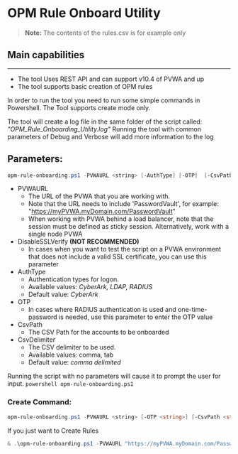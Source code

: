 # OPM Rule Onboard Utility

> **Note:** The contents of the rules.csv is for example only

## Main capabilities
-----------------
- The tool Uses REST API and can support v10.4 of PVWA and up
- The tool supports basic creation of OPM rules

In order to run the tool you need to run some simple commands in Powershell.
The Tool supports create mode only.

The tool will create a log file in the same folder of the script called: _"OPM_Rule_Onboarding_Utility.log"_
Running the tool with common parameters of Debug and Verbose will add more information to the log

## Parameters:
```powershell
opm-rule-onboarding.ps1 -PVWAURL <string> [-AuthType] [-OTP]  [-CsvPath] [-CsvDelimiter] [-DisableSSLVerify]
```
- PVWAURL
	- The URL of the PVWA that you are working with. 
	- Note that the URL needs to include 'PasswordVault', for example: "https://myPVWA.myDomain.com/PasswordVault"
	- When working with PVWA behind a load balancer, note that the session must be defined as sticky session. Alternatively, work with a single node PVWA
- DisableSSLVerify
	**(NOT RECOMMENDED)**
	- In cases when you want to test the script on a PVWA environment that does not include a valid SSL certificate, you can use this parameter
- AuthType
	- Authentication types for logon. 
	- Available values: _CyberArk, LDAP, RADIUS_
	- Default value: _CyberArk_
- OTP
	- In cases where RADIUS authentication is used and one-time-password is needed, use this parameter to enter the OTP value
- CsvPath
	- The CSV Path for the accounts to be onboarded
- CsvDelimiter
	- The CSV delimiter to be used.
	- Available values: comma, tab
	- Default value: _comma delimited_

Running the script with no parameters will cause it to prompt the user for input.
```powershell opm-rule-onboarding.ps1``` 

### Create Command:
```powershell
opm-rule-onboarding.ps1 -PVWAURL <string> [-OTP <string>] [-CsvPath <string>] [-CsvDelimiter <string>] [-DisableSSLVerify] [<CommonParameters>]
```

If you just want to Create Rules
```powershell
& .\opm-rule-onboarding.ps1 -PVWAURL "https://myPVWA.myDomain.com/PasswordVault"  -CsvPath .\rules.csv
```

